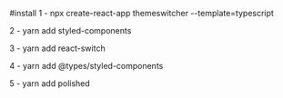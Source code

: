 #install
 1 - npx create-react-app themeswitcher --template=typescript

 2 - yarn add styled-components

3 - yarn add react-switch

4 - yarn add @types/styled-components

5 - yarn add polished
